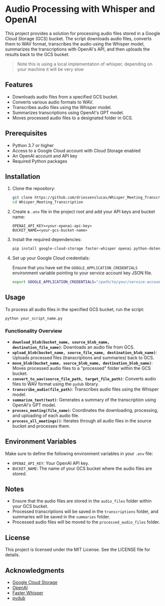 # Audio Processing with Whisper and OpenAI

This project provides a solution for processing audio files stored in a Google Cloud Storage (GCS) bucket. The script downloads audio files, converts them to WAV format, transcribes the audio using the Whisper model, summarizes the transcriptions with OpenAI's API, and then uploads the results back to the GCS bucket. 

> Note this is using a local implementation of whisper, depending on your machine it will be very slow

## Features

- Downloads audio files from a specified GCS bucket.
- Converts various audio formats to WAV.
- Transcribes audio files using the Whisper model.
- Summarizes transcriptions using OpenAI's GPT model.
- Moves processed audio files to a designated folder in GCS.

## Prerequisites

- Python 3.7 or higher
- Access to a Google Cloud account with Cloud Storage enabled
- An OpenAI account and API key
- Required Python packages

## Installation

1. Clone the repository:

   ```bash
   git clone https://github.com/driessenslucas/Whisper_Meeting_Transcription.git
   cd Whisper_Meeting_Transcription
   ```

2. Create a `.env` file in the project root and add your API keys and bucket name:

   ```dotenv
   OPENAI_API_KEY=<your-openai-api-key>
   BUCKET_NAME=<your-gcs-bucket-name>
   ```

3. Install the required dependencies:

   ```bash
   pip install google-cloud-storage faster-whisper openai python-dotenv pydub
   ```

4. Set up your Google Cloud credentials:

   Ensure that you have set the `GOOGLE_APPLICATION_CREDENTIALS` environment variable pointing to your service account key JSON file.

   ```bash
   export GOOGLE_APPLICATION_CREDENTIALS="/path/to/your/service-account-file.json"
   ```

## Usage

To process all audio files in the specified GCS bucket, run the script:

```bash
python your_script_name.py
```

### Functionality Overview

- **`download_blob(bucket_name, source_blob_name, destination_file_name)`**: Downloads an audio file from GCS.
- **`upload_blob(bucket_name, source_file_name, destination_blob_name)`**: Uploads processed files (transcriptions and summaries) back to GCS.
- **`move_blob(bucket_name, source_blob_name, destination_blob_name)`**: Moves processed audio files to a "processed" folder within the GCS bucket.
- **`convert_to_wav(source_file_path, target_file_path)`**: Converts audio files to WAV format using the `pydub` library.
- **`transcribe_audio(file_path)`**: Transcribes audio files using the Whisper model.
- **`summarize_text(text)`**: Generates a summary of the transcription using OpenAI's GPT model.
- **`process_meeting(file_name)`**: Coordinates the downloading, processing, and uploading of each audio file.
- **`process_all_meetings()`**: Iterates through all audio files in the source bucket and processes them.

## Environment Variables

Make sure to define the following environment variables in your `.env` file:

- `OPENAI_API_KEY`: Your OpenAI API key.
- `BUCKET_NAME`: The name of your GCS bucket where the audio files are stored.

## Notes

- Ensure that the audio files are stored in the `audio_files` folder within your GCS bucket.
- Processed transcriptions will be saved in the `transcriptions` folder, and summaries will be saved in the `summaries` folder.
- Processed audio files will be moved to the `processed_audio_files` folder.

## License

This project is licensed under the MIT License. See the LICENSE file for details.

## Acknowledgments

- [Google Cloud Storage](https://cloud.google.com/storage)
- [OpenAI](https://openai.com/)
- [Faster Whisper](https://github.com/guillaumeleclercq/faster-whisper)
- [pydub](https://github.com/jiaaro/pydub)
